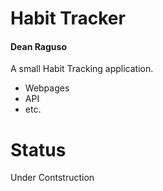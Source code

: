 # Habit Tracker
#### Dean Raguso

A small Habit Tracking application.

- Webpages
- API
- etc.

# Status
Under Contstruction
